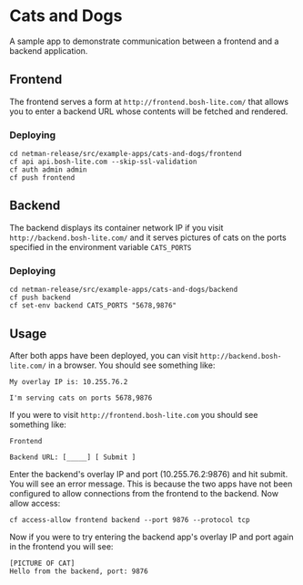 # Cats and Dogs

A sample app to demonstrate communication between a frontend and a backend application.

## Frontend
The frontend serves a form at `http://frontend.bosh-lite.com/` that allows you to enter a backend URL whose contents will be fetched and rendered.

### Deploying
```
cd netman-release/src/example-apps/cats-and-dogs/frontend
cf api api.bosh-lite.com --skip-ssl-validation
cf auth admin admin
cf push frontend
```

## Backend
The backend displays its container network IP if you visit `http://backend.bosh-lite.com/` and it serves pictures of cats on the ports specified in the environment variable `CATS_PORTS`

### Deploying
```
cd netman-release/src/example-apps/cats-and-dogs/backend
cf push backend
cf set-env backend CATS_PORTS "5678,9876"
```

## Usage

After both apps have been deployed, you can visit `http://backend.bosh-lite.com/` in a browser. You should see something like:

```
My overlay IP is: 10.255.76.2

I'm serving cats on ports 5678,9876
```

If you were to visit `http://frontend.bosh-lite.com` you should see something like:

```
Frontend

Backend URL: [_____] [ Submit ]
```

Enter the backend's overlay IP and port (10.255.76.2:9876) and hit submit. You will see an error message. This is because the two apps have not been configured to allow connections from the frontend to the backend. Now allow access:

```
cf access-allow frontend backend --port 9876 --protocol tcp
```

Now if you were to try entering the backend app's overlay IP and port again in the frontend you will see:

```
[PICTURE OF CAT]
Hello from the backend, port: 9876
```
